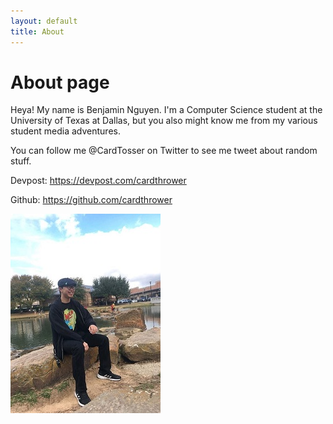 ```yaml
---
layout: default
title: About
---
```

# About page

Heya! My name is Benjamin Nguyen. I'm a Computer Science student at the University of Texas at Dallas, but
you also might know me from my various student media adventures.

You can follow me @CardTosser on Twitter to see me tweet about random stuff.

Devpost: https://devpost.com/cardthrower

Github: https://github.com/cardthrower



![profile-picture](/assets/images/profilepicture.jpg)
